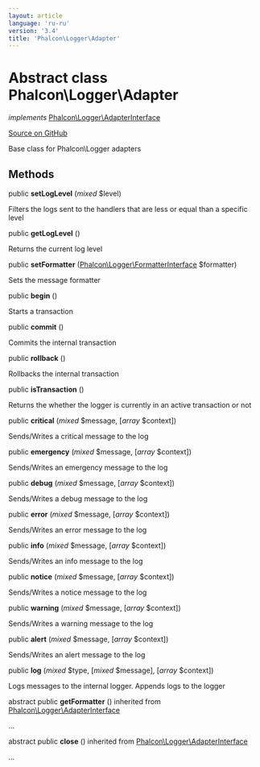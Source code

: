 ```yaml
---
layout: article
language: 'ru-ru'
version: '3.4'
title: 'Phalcon\Logger\Adapter'
---
```


# Abstract class **Phalcon\Logger\Adapter**

*implements* [Phalcon\Logger\AdapterInterface](/3.4/en/api/Phalcon_Logger_AdapterInterface)

<a href="https://github.com/phalcon/cphalcon/tree/v3.4.0/phalcon/logger/adapter.zep" class="btn btn-default btn-sm">Source on GitHub</a>

Base class for Phalcon\Logger adapters

## Methods

public **setLogLevel** (*mixed* $level)

Filters the logs sent to the handlers that are less or equal than a specific level

public **getLogLevel** ()

Returns the current log level

public **setFormatter** ([Phalcon\Logger\FormatterInterface](/3.4/en/api/Phalcon_Logger_FormatterInterface) $formatter)

Sets the message formatter

public **begin** ()

Starts a transaction

public **commit** ()

Commits the internal transaction

public **rollback** ()

Rollbacks the internal transaction

public **isTransaction** ()

Returns the whether the logger is currently in an active transaction or not

public **critical** (*mixed* $message, [*array* $context])

Sends/Writes a critical message to the log

public **emergency** (*mixed* $message, [*array* $context])

Sends/Writes an emergency message to the log

public **debug** (*mixed* $message, [*array* $context])

Sends/Writes a debug message to the log

public **error** (*mixed* $message, [*array* $context])

Sends/Writes an error message to the log

public **info** (*mixed* $message, [*array* $context])

Sends/Writes an info message to the log

public **notice** (*mixed* $message, [*array* $context])

Sends/Writes a notice message to the log

public **warning** (*mixed* $message, [*array* $context])

Sends/Writes a warning message to the log

public **alert** (*mixed* $message, [*array* $context])

Sends/Writes an alert message to the log

public **log** (*mixed* $type, [*mixed* $message], [*array* $context])

Logs messages to the internal logger. Appends logs to the logger

abstract public **getFormatter** () inherited from [Phalcon\Logger\AdapterInterface](/3.4/en/api/Phalcon_Logger_AdapterInterface)

...

abstract public **close** () inherited from [Phalcon\Logger\AdapterInterface](/3.4/en/api/Phalcon_Logger_AdapterInterface)

...